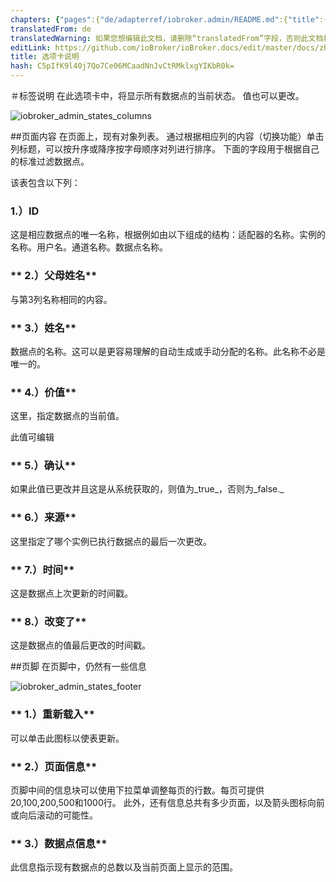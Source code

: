 ```yaml
---
chapters: {"pages":{"de/adapterref/iobroker.admin/README.md":{"title":{"de":"no title"},"content":"de/adapterref/iobroker.admin/README.md"},"de/adapterref/iobroker.admin/admin/tab-adapters.md":{"title":{"de":"Der Reiter Adapter"},"content":"de/adapterref/iobroker.admin/admin/tab-adapters.md"},"de/adapterref/iobroker.admin/admin/tab-instances.md":{"title":{"de":"Der Reiter Instanzen"},"content":"de/adapterref/iobroker.admin/admin/tab-instances.md"},"de/adapterref/iobroker.admin/admin/tab-objects.md":{"title":{"de":"Der Reiter Objekte"},"content":"de/adapterref/iobroker.admin/admin/tab-objects.md"},"de/adapterref/iobroker.admin/admin/tab-states.md":{"title":{"de":"Der Reiter Zustände"},"content":"de/adapterref/iobroker.admin/admin/tab-states.md"},"de/adapterref/iobroker.admin/admin/tab-groups.md":{"title":{"de":"Der Reiter Gruppen"},"content":"de/adapterref/iobroker.admin/admin/tab-groups.md"},"de/adapterref/iobroker.admin/admin/tab-users.md":{"title":{"de":"Der Reiter Benutzer"},"content":"de/adapterref/iobroker.admin/admin/tab-users.md"},"de/adapterref/iobroker.admin/admin/tab-events.md":{"title":{"de":"Der Reiter Ereignisse"},"content":"de/adapterref/iobroker.admin/admin/tab-events.md"},"de/adapterref/iobroker.admin/admin/tab-hosts.md":{"title":{"de":"Der Reiter Hosts"},"content":"de/adapterref/iobroker.admin/admin/tab-hosts.md"},"de/adapterref/iobroker.admin/admin/tab-enums.md":{"title":{"de":"Der Reiter Aufzählungen"},"content":"de/adapterref/iobroker.admin/admin/tab-enums.md"},"de/adapterref/iobroker.admin/admin/tab-log.md":{"title":{"de":"Der Reiter Log"},"content":"de/adapterref/iobroker.admin/admin/tab-log.md"},"de/adapterref/iobroker.admin/admin/tab-system.md":{"title":{"de":"Die Systemeinstellungen"},"content":"de/adapterref/iobroker.admin/admin/tab-system.md"}}}
translatedFrom: de
translatedWarning: 如果您想编辑此文档，请删除“translatedFrom”字段，否则此文档将再次自动翻译
editLink: https://github.com/ioBroker/ioBroker.docs/edit/master/docs/zh-cn/adapterref/iobroker.admin/admin/tab-states.md
title: 选项卡说明
hash: C5pIfK9l40j7Qo7Ce06MCaadNnJvCtRMklxgYIKbR0k=
---
```

＃标签说明
在此选项卡中，将显示所有数据点的当前状态。
值也可以更改。

![iobroker_admin_states_columns](../../../../de/adapterref/iobroker.admin/admin/img/tab-states_columns.jpg)

##页面内容
在页面上，现有对象列表。
通过根据相应列的内容（切换功能）单击列标题，可以按升序或降序按字母顺序对列进行排序。
下面的字段用于根据自己的标准过滤数据点。

该表包含以下列：

### **1.）ID**
这是相应数据点的唯一名称，根据例如由以下组成的结构：适配器的名称。实例的名称。用户名。通道名称。数据点名称。

### ** 2.）父母姓名**
与第3列名称相同的内容。

### ** 3.）姓名**
数据点的名称。这可以是更容易理解的自动生成或手动分配的名称。此名称不必是唯一的。

### ** 4.）价值**
这里，指定数据点的当前值。

此值可编辑

### ** 5.）确认**
如果此值已更改并且这是从系统获取的，则值为_true_，否则为_false._

### ** 6.）来源**
这里指定了哪个实例已执行数据点的最后一次更改。

### ** 7.）时间**
这是数据点上次更新的时间戳。

### ** 8.）改变了**
这是数据点的值最后更改的时间戳。

##页脚
在页脚中，仍然有一些信息

![iobroker_admin_states_footer](../../../../de/adapterref/iobroker.admin/admin/img/tab-states_footer.jpg)

### ** 1.）重新载入**
可以单击此图标以使表更新。

### ** 2.）页面信息**
页脚中间的信息块可以使用下拉菜单调整每页的行数。每页可提供20,100,200,500和1000行。
此外，还有信息总共有多少页面，以及箭头图标向前或向后滚动的可能性。

### ** 3.）数据点信息**
此信息指示现有数据点的总数以及当前页面上显示的范围。